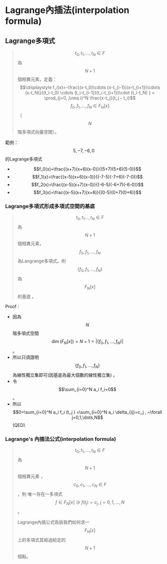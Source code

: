 # Lagrange內插法\(interpolation formula\)

##  Lagrange多項式

> $$t_0, t_1,\dots, t_N \in F$$為$$N+1$$個相異元素，定義：$$\displaystyle f_i(x)=-\frac{(x-t_0)\cdots (x-t_{i-1})(x-t_{i+1})\cdots (x-t_N)}{(t_i-t_0) \cdots (t_i-t_{i-1})(t_i-t_{i+1})\cdot (t_i-t_N) } = \prod_{j=0, j\neq i}^N \frac{x-t_j}{t_j - t_i}$$$$f_0, f_1, \dots, f_N \in F_N[x]$$（$$N$$階多項式向量空間）。

範例：$$5, -7, -6, 0$$的Lagrange多項式

* $$f_0(x)=\frac{(x+7)(x+6)(x-0)}{(5+7)(5+6)(5-0)}$$
* $$f_1(x)=\frac{(x-5)(x+6)(x-0)}{(-7-5)(-7+6)(-7-0)}$$
* $$f_2(x)=\frac{(x-5)(x+7)(x-0)}{(-6-5)(-6+7)(-6-0)}$$
* $$f_3(x)=\frac{(x-5)(x+7)(x+6)}{(0-5)(0+7)(0+6)}$$

### Lagrange多項式形成多項式空間的基底

> $$t_0,t_1 \dots ,t_N\in F$$為$$N+1$$個相異元素，$$f_0,f_1,\dots,f_N$$ 為Langrange多項式。則$$\{f_0,f_1,\dots,f_N \}$$為$$F_N [x]$$的基底。

Proof:

* 因為$$N$$階多項式空間$$\dim⁡(F_N [x])=N+1=|\{f_0,f_1,\dots,f_N \}|$$。
* 所以只須證明$$\{f_0,f_1,\dots,f_N \}$$為線性獨立集即可\(因基底為最大個數的線性獨立集\)  。
* 令$$\sum_{i=0}^N a_i f_i=0$$。
* 所以$$0=\sum_{i=0}^N a_i f_i (t_j ) =\sum_{i=0}^N a_i \delta_{ij}=c_j , ~\forall j=0,1,\dots,N$$ \(QED\).

### Lagrange's 內插法公式\(interpolation formula\)

> $$t_0,t_1,\dots,t_N \in F$$為$$N+1$$個相異元素，$$c_0,c_1,\dots ,c_N \in F$$，則唯一存在一多項式$$f∈F_N [x] \ni f(t_j )=c_j, ~ j=0,1,\dots,N$$。
>
> Lagrange內插公式告訴我們如何求一$$F_N [x]$$上的多項式其經過給定的$$N+1$$個點。



